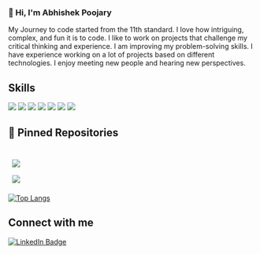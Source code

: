 ### 👋  Hi, I'm Abhishek Poojary


My Journey to code started from the 11th standard. I love how intriguing, complex, and fun it is to code.
I like to work on projects that challenge my critical thinking and experience. I am improving my problem-solving skills. I have experience working on a lot of projects based on different technologies.
I enjoy meeting new people and hearing new perspectives.

##  Skills

![](https://img.shields.io/badge/Code-React-informational?style=flat&logo=react&logoColor=white&color=4AB197)
![](https://img.shields.io/badge/Code-Redux-informational?style=flat&logo=Redux&logoColor=white&color=4AB197)
![](https://img.shields.io/badge/Code-JavaScript-informational?style=flat&logo=JavaScript&logoColor=white&color=4AB197)
![](https://img.shields.io/badge/Code-Java-informational?style=flat&logo=Java&logoColor=white&color=4AB197)
![](https://img.shields.io/badge/Code-MongoDB-informational?style=flat&logo=MongoDB&logoColor=white&color=4AB197)
![](https://img.shields.io/badge/Code-MySQL-informational?style=flat&logo=MySQL&logoColor=white&color=4AB197)
![](https://img.shields.io/badge/Code-Node.js-informational?style=flat&logo=Node.js&logoColor=white&color=4AB197)

## 📌 Pinned Repositories

<br>

<a href="https://github.com/Abhishek-Poojary/SaharaEcommerce.git">
 <img align="center" style="margin:0.5rem" src="https://github-readme-stats.vercel.app/api/pin/?username=Abhishek-Poojary&repo=SaharaEcommerce&title_color=ffffff&text_color=c9cacc&icon_color=4AB197&bg_color=1A2B34" />
</a>
<br/>
<a href="https://github.com/Abhishek-Poojary/onewordaday.git">
 <img align="center" style="margin:0.5rem" src="https://github-readme-stats.vercel.app/api/pin/?username=Abhishek-Poojary&repo=onewordaday&title_color=ffffff&text_color=c9cacc&icon_color=4AB197&bg_color=1A2B34" />
</a>

[![Top Langs](https://github-readme-stats.vercel.app/api/top-langs/?username=Abhishek-Poojary&layout=compact)](https://github.com/Abhishek-Poojary/github-readme-stats)
## Connect with me 
[![LinkedIn Badge](https://img.shields.io/badge/LinkedIn-Profile-informational?style=flat&logo=linkedin&logoColor=white&color=0D76A8)](https://www.linkedin.com/in/abhishek-poojary-a46bb5189/)

